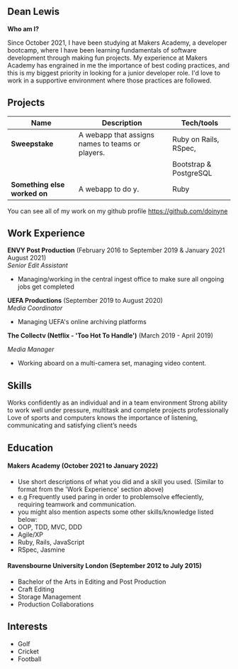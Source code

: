 ## Dean Lewis

**Who am I?**

Since October 2021, I have been studying at Makers Academy, a developer bootcamp, where I have been learning fundamentals of software development through making fun projects. My experience at Makers Academy has engrained in me the importance of best coding practices, and this is my biggest priority in looking for a junior developer role. I'd love to work in a supportive environment where those practices are followed.

## Projects

| Name                         | Description                | Tech/tools           |
| ---------------------------- | -------------------------- | ---------------------|
| **Sweepstake**               | A webapp that assigns names to teams or players.     |Ruby on Rails, RSpec, |
|                              ||Bootstrap & PostgreSQL|
| **Something else worked on** | A webapp to do y.          | Ruby                 |

You can see all of my work on my github profile https://github.com/doinyne 

## Work Experience

**ENVY Post Production** (February 2016 to September 2019 & January 2021 August 2021)  
_Senior Edit Assistant_

- Managing/working in the central ingest office to make sure all ongoing jobs get completed

**UEFA Productions** (September 2019 to August 2020)  
_Media Coordinator_

- Managing UEFA's online archiving platforms

**The Collectv (Netflix - 'Too Hot To Handle')** (March 2019 - April 2019)

_Media Manager_

- Working aboard on a multi-camera set, managing video content.

## Skills

Works confidently as an individual and in a team environment
Strong ability to work well under pressure, multitask and complete projects professionally
Love of sports and computers
knows the importance of listening, communicating and satisfying client’s needs


## Education

#### Makers Academy (October 2021 to January 2022)
- Use short descriptions of what you did and a skill you used. (Similar to format from the 'Work Experience' section above)
- e.g Frequently used paring in order to problemsolve effeciently, requiring teamwork and communication.
- you might also mention aspects some other skills/knowledge listed below: 
- OOP, TDD, MVC, DDD
- Agile/XP
- Ruby, Rails, JavaScript
- RSpec, Jasmine

#### Ravensbourne University London (September 2012 to July 2015)

- Bachelor of the Arts in Editing and Post Production
- Craft Editing 
- Storage Management 
- Production Collaborations

## Interests

- Golf
- Cricket
- Football


